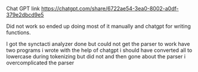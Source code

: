 Chat GPT link 
https://chatgpt.com/share/6722ae54-3ea0-8002-a0df-379e2dbcd9e5

Did not work so ended up doing most of it manually and chatgpt for writing functions. 

I got the synctacti analyzer done but could not get the parser to work 
have two programs i wrote with the help of chatgpt 
i should have converted all to lowercase during tokenizing but did not 
and then gone about the parser
i overcomplicated the parser 